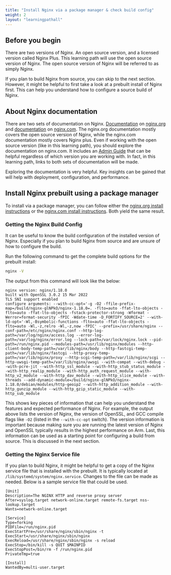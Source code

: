 ```yaml
---
title: "Install Nginx via a package manager & check build config"
weight: 2
layout: "learningpathall"
---
```


## Before you begin

There are two versions of Nginx. An open source version, and a licensed version called Nginx Plus. This learning path will use the open source version of Nginx. The open source version of Nginx will be referred to as simply Nginx.
 
If you plan to build Nginx from source, you can skip to the next section. However, it might be helpful to first take a look at a prebuilt install of Nginx first. This can help you understand how to configure a source build of Nginx.

## About Nginx documentation

There are two sets of documentation on Nginx. [Documentation](https://nginx.org/en/docs/) on [nginx.org](https://nginx.org) and [documentation](https://docs.nginx.com/nginx/) on [nginx.com](https://www.nginx.com/). The nginx.org documentation mostly covers the open source version of Nginx, while the nginx.com documentation mostly covers Nginx plus. Even if working with the open source version (like in this learning path), you should explore the documentation on nginx.com. It includes an [Admin Guide](https://docs.nginx.com/nginx/admin-guide/) that can be helpful regardless of which version you are working with. In fact, in this learning path, links to both sets of documentation will be made.

Exploring the documentation is very helpful. Key insights can be gained that will help with deployment, configuration, and performance.

## Install Nginx prebuilt using a package manager

To install via a package manager, you can follow either the [nginx.org install instructions](http://nginx.org/en/linux_packages.html) or the [nginx.com install instructions](https://docs.nginx.com/nginx/admin-guide/installing-nginx/installing-nginx-open-source/). Both yield the same result.

### Getting the Nginx Build Config

It can be useful to know the build configuration of the installed version of Nginx. Especially if you plan to build Nginx from source and are unsure of how to configure the build.

Run the following command to get the complete build options for the prebuilt install:

```bash
nginx -V
```
The output from this command will look like the below:

```output
nginx version: nginx/1.18.0
built with OpenSSL 3.0.2 15 Mar 2022
TLS SNI support enabled
configure arguments: --with-cc-opt='-g -O2 -ffile-prefix-map=/build/nginx-glNPkO/nginx-1.18.0=. -flto=auto -ffat-lto-objects -flto=auto -ffat-lto-objects -fstack-protector-strong -Wformat -Werror=format-security -fPIC -Wdate-time -D_FORTIFY_SOURCE=2' --with-ld-opt='-Wl,-Bsymbolic-functions -flto=auto -ffat-lto-objects -flto=auto -Wl,-z,relro -Wl,-z,now -fPIC' --prefix=/usr/share/nginx --conf-path=/etc/nginx/nginx.conf --http-log-path=/var/log/nginx/access.log --error-log-path=/var/log/nginx/error.log --lock-path=/var/lock/nginx.lock --pid-path=/run/nginx.pid --modules-path=/usr/lib/nginx/modules --http-client-body-temp-path=/var/lib/nginx/body --http-fastcgi-temp-path=/var/lib/nginx/fastcgi --http-proxy-temp-path=/var/lib/nginx/proxy --http-scgi-temp-path=/var/lib/nginx/scgi --http-uwsgi-temp-path=/var/lib/nginx/uwsgi --with-compat --with-debug --with-pcre-jit --with-http_ssl_module --with-http_stub_status_module --with-http_realip_module --with-http_auth_request_module --with-http_v2_module --with-http_dav_module --with-http_slice_module --with-threads --add-dynamic-module=/build/nginx-glNPkO/nginx-1.18.0/debian/modules/http-geoip2 --with-http_addition_module --with-http_gunzip_module --with-http_gzip_static_module --with-http_sub_module
```

This shows key pieces of information that can help you understand the features and expected performance of Nginx. For example, the output above lists the version of Nginx, the version of OpenSSL, and GCC compile flags like `-O2` (listed in the `--with-cc-opt` switch). The version information is important because making sure you are running the latest version of Nginx and OpenSSL typically results in the highest performance on Arm. Last, this information can be used as a starting point for configuring a build from source. This is discussed in the next section.

### Getting the Nginx Service file

If you plan to build Nginx, it might be helpful to get a copy of the Nginx service file that is installed with the prebuilt. It is typically located at `/lib/systemd/system/nginx.service`. Changes to the file can be made as needed. Below is a sample service file that could be used.

```
[Unit]
Description=The NGINX HTTP and reverse proxy server
After=syslog.target network-online.target remote-fs.target nss-lookup.target
Wants=network-online.target

[Service]
Type=forking
PIDFile=/run/nginx.pid
ExecStartPre=/usr/share/nginx/sbin/nginx -t
ExecStart=/usr/share/nginx/sbin/nginx
ExecReload=/usr/share/nginx/sbin/nginx -s reload
ExecStop=/bin/kill -s QUIT $MAINPID
ExecStopPost=/bin/rm -f /run/nginx.pid
PrivateTmp=true

[Install]
WantedBy=multi-user.target
```